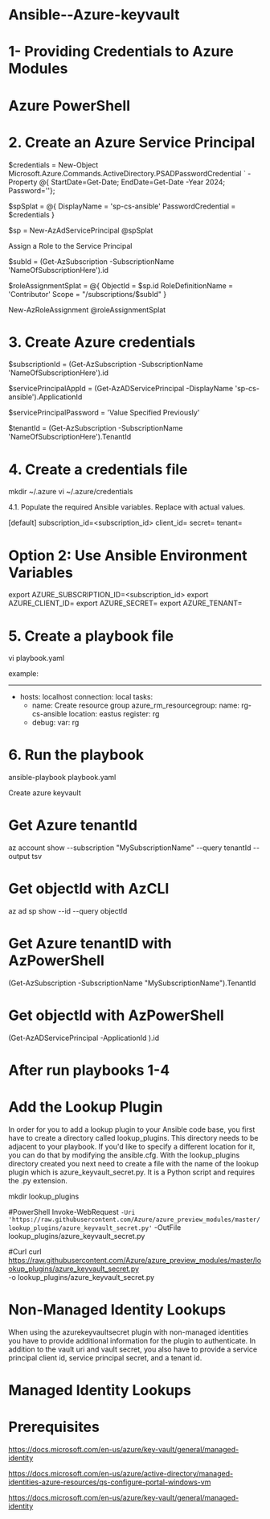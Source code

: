 # Ansible--Azure-keyvault

# 1- Providing Credentials to Azure Modules
# Azure PowerShell

# 2. Create an Azure Service Principal

$credentials = New-Object Microsoft.Azure.Commands.ActiveDirectory.PSADPasswordCredential `
-Property @{ StartDate=Get-Date; EndDate=Get-Date -Year 2024; Password='<PASSWORD>'};

$spSplat = @{
    DisplayName = 'sp-cs-ansible'
    PasswordCredential = $credentials
}

$sp = New-AzAdServicePrincipal @spSplat

Assign a Role to the Service Principal

$subId = (Get-AzSubscription -SubscriptionName 'NameOfSubscriptionHere').id

$roleAssignmentSplat = @{
    ObjectId = $sp.id
    RoleDefinitionName = 'Contributor'
    Scope = "/subscriptions/$subId"
}

New-AzRoleAssignment @roleAssignmentSplat

# 3. Create Azure credentials

$subscriptionId = (Get-AzSubscription -SubscriptionName 'NameOfSubscriptionHere').id

$servicePrincipalAppId = (Get-AzADServicePrincipal -DisplayName 'sp-cs-ansible').ApplicationId

$servicePrincipalPassword = 'Value Specified Previously'

$tenantId = (Get-AzSubscription -SubscriptionName 'NameOfSubscriptionHere').TenantId




# 4. Create a credentials file

mkdir ~/.azure
vi ~/.azure/credentials

4.1. Populate the required Ansible variables. Replace <Text> with actual values.

[default]
subscription_id=<subscription_id>
client_id=<security-principal-appid>
secret=<security-principal-password>
tenant=<security-principal-tenant>



# Option 2: Use Ansible Environment Variables

export AZURE_SUBSCRIPTION_ID=<subscription_id>
export AZURE_CLIENT_ID=<security-principal-appid>
export AZURE_SECRET=<security-principal-password>
export AZURE_TENANT=<security-principal-tenant>

# 5. Create a playbook file

vi playbook.yaml

example:

---
- hosts: localhost
  connection: local
  tasks:
    - name: Create resource group
      azure_rm_resourcegroup:
        name: rg-cs-ansible
        location: eastus
      register: rg
    - debug:
        var: rg
		

# 6. Run the playbook 

ansible-playbook playbook.yaml

Create azure keyvault

# Get Azure tenantId
az account show --subscription "MySubscriptionName" --query tenantId --output tsv

# Get objectId with AzCLI
az ad sp show --id <ApplicationID> --query objectId
# Get Azure tenantID with AzPowerShell
(Get-AzSubscription -SubscriptionName "MySubscriptionName").TenantId

# Get objectId with AzPowerShell
(Get-AzADServicePrincipal -ApplicationId <ApplicationID> ).id


# After run playbooks 1-4
# Add the Lookup Plugin

In order for you to add a lookup plugin to your Ansible code base, you first have to create a directory called lookup_plugins. This directory needs to be adjacent to your playbook. If you'd like to specify a different location for it, you can do that by modifying the ansible.cfg. With the lookup_plugins directory created you next need to create a file with the name of the lookup plugin which is azure_keyvault_secret.py. It is a Python script and requires the .py extension.

mkdir lookup_plugins

#PowerShell
Invoke-WebRequest `
-Uri 'https://raw.githubusercontent.com/Azure/azure_preview_modules/master/lookup_plugins/azure_keyvault_secret.py' `
-OutFile lookup_plugins/azure_keyvault_secret.py

#Curl
curl \
https://raw.githubusercontent.com/Azure/azure_preview_modules/master/lookup_plugins/azure_keyvault_secret.py \
-o lookup_plugins/azure_keyvault_secret.py


# Non-Managed Identity Lookups 

When using the azurekeyvaultsecret plugin with non-managed identities you have to provide additional information for the plugin to authenticate. In addition to the vault uri and vault secret, you also have to provide a service principal client id, service principal secret, and a tenant id.

# Managed Identity Lookups 

# Prerequisites

https://docs.microsoft.com/en-us/azure/key-vault/general/managed-identity

https://docs.microsoft.com/en-us/azure/active-directory/managed-identities-azure-resources/qs-configure-portal-windows-vm

https://docs.microsoft.com/en-us/azure/key-vault/general/managed-identity



